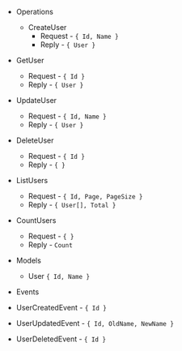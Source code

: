 - Operations
  - CreateUser
    - Request - `{ Id, Name }`
    - Reply - `{ User }`
 - GetUser
    - Request - `{ Id }`
    - Reply - `{ User }`
 - UpdateUser
    - Request - `{ Id, Name }`
    - Reply - `{ User }`
 - DeleteUser
    - Request - `{ Id }`
    - Reply - `{ }`
 - ListUsers
    - Request - `{ Id, Page, PageSize }`
    - Reply - `{ User[], Total }`
 - CountUsers
    - Request - `{ }`
    - Reply - `Count`
 
- Models
  - User `{ Id, Name }`
    
- Events
 - UserCreatedEvent - `{ Id }`
 - UserUpdatedEvent - `{ Id, OldName, NewName }`
 - UserDeletedEvent - `{ Id }`
